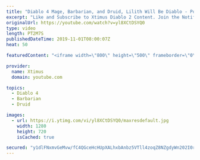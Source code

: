 ```yaml
---
title: "Diablo 4 Mage, Barbarian, and Druid, Lilith Will Be Diablo - Possible Open World"
excerpt: "Like and Subscribe to Xtimus Diablo 2 Content. Join the Notification Squad: Click the ..."
originalUrl: https://youtube.com/watch?v=yl8XCtDSYQ0
type: video
length: PT2M7S
publishedDateTime: 2019-11-01T08:00:07Z
heat: 50

featuredContent: "<iframe width=\"800\" height=\"500\" frameborder=\"0\" src=\"https://www.youtube.com/embed/yl8XCtDSYQ0\" allow=\"accelerometer; autoplay; encrypted-media; gyroscope; picture-in-picture\" allowfullscreen></iframe>"

provider:
  name: Xtimus
  domain: youtube.com

topics:
  - Diablo 4
  - Barbarian
  - Druid

images:
  - url: https://i.ytimg.com/vi/yl8XCtDSYQ0/maxresdefault.jpg
    width: 1280
    height: 720
    isCached: true

secured: "y1dlFNxmvGeMvw/fC4QGceHcHUpXALhxbAnbz5VTll4zoqZ8NZgdyWn202I0rCs4pDDFbPg5l4lrDKH+f2UkQizqIWsH86ICYOkKpBVnp4V8DFHwDRx3qRNF3gDXmMhxiqpT9oYEgYKBFJwoIRMLK1RsSAgLkgoWZY04zNkq3utqq8z4rm9P0rfKOGRgKUozApdqm2uCtm2AQuRN3G+veh8SXhuPOFsGMNegzf4iMHvewD5ZW6Km3aWqw7pw7SCDDMRZ24TOdsPR7SfJ5kCSKAonofjvspFeMDilWG13cNybv6ZoMEP1Qji+CeFovwHxiReQjq5Y0afLy5jxte8rbSgss1w5KZAJHEJ2zmvbR8VVa1nbeFgU1ygDo5hBr2CdmRN4zVp5FkxwR3lAhO+ukrjYi686oSK5Mr89rFJg/uo=;PgHCGxsBO7pRrR1SoFQxYQ=="
---
```


